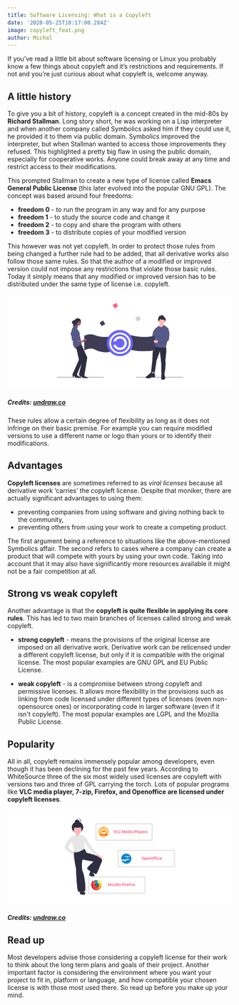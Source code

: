 ```yaml
---
title: Software Licensing: What is a Copyleft
date: '2020-05-25T10:17:00.284Z'
image: copyleft_feat.png
author: Michal
---
```


If you’ve read a little bit about software licensing or Linux you probably know a few things about copyleft and it’s restrictions and requirements. If not and you’re just curious about what copyleft is, welcome anyway.


## A little history

To give you a bit of history, copyleft is a concept created in the mid-80s by **Richard Stallman**. Long story short, he was working on a Lisp interpreter and when another company called Symbolics asked him if they could use it, he provided it to them via public domain. Symbolics improved the interpreter, but when Stallman wanted to access those improvements they refused. This highlighted a pretty big flaw in using the public domain, especially for cooperative works. Anyone could break away at any time and restrict access to their modifications.

This prompted Stallman to create a new type of license called **Emacs General Public License** (this later evolved into the popular GNU GPL). The concept was based around four freedoms:

- **freedom 0** - to run the program in any way and for any purpose
- **freedom 1** - to study the source code and change it
- **freedom 2** - to copy and share the program with others
- **freedom 3** - to distribute copies of your modified version

This however was not yet copyleft. In order to protect those rules from being changed a further rule had to be added, that all derivative works also follow those same rules. So that the author of a modified or improved version could not impose any restrictions that violate those basic rules. Today it simply means that any modified or improved version has to be distributed under the same type of license i.e. copyleft.

![CopyLeft](copy_left.png)
##### Credits: [undraw.co](https://undraw.co/)

These rules allow a certain degree of flexibility as long as it does not infringe on their basic premise. For example you can require modified versions to use a different name or logo than yours or to identify their modifications.


## Advantages

**Copyleft licenses** are sometimes referred to as *viral licenses* because all derivative work ‘carries’ the copyleft license. Despite that moniker, there are actually significant advantages to using them:

- preventing companies from using software and giving nothing back to the community,
- preventing others from using your work to create a competing product.

The first argument being a reference to situations like the above-mentioned Symbolics affair. The second refers to cases where a company can create a product that will compete with yours by using your own code. Taking into account that it may also have significantly more resources available it might not be a fair competition at all.


## Strong vs weak copyleft

Another advantage is that the **copyleft is quite flexible in applying its core rules**. This has led to two main branches of licenses called strong and weak copyleft.

- **strong copyleft** -  means the provisions of the original license are imposed on all derivative work. Derivative work can be relicensed under a different copyleft license, but only if it is compatible with the original license. The most popular examples are GNU GPL and EU Public License.

- **weak copyleft** - is a compromise between strong copyleft and permissive licenses. It allows more flexibility in the provisions such as linking from code licensed under different types of licenses (even non-opensource ones) or incorporating code in larger software (even if it isn't copyleft). The most popular examples are LGPL and the Mozilla Public License.


## Popularity

All in all, copyleft remains immensely popular among developers, even though it has been declining for the past few years. According to WhiteSource three of the six most widely used licenses are copyleft with versions two and three of GPL carrying the torch. Lots of popular programs like **VLC media player, 7-zip, Firefox, and Openoffice are licensed under copyleft licenses**.

![Copyleft programs](copeleft_examples.png)
##### Credits: [undraw.co](https://undraw.co/)

## Read up

Most developers advise those considering a copyleft license for their work to think about the long term plans and goals of their project. Another important factor is considering the environment where you want your project to fit in, platform or language, and how compatible your chosen license is with those most used there. So read up before you make up your mind.
